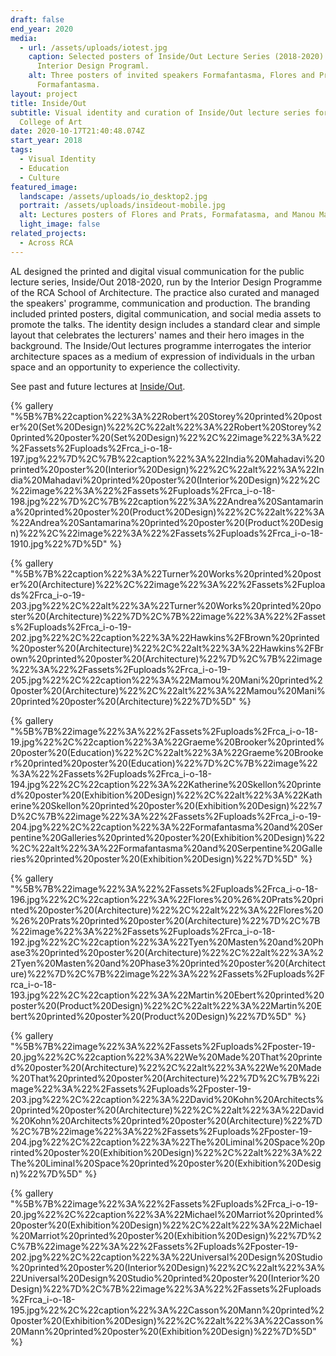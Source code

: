 ```yaml
---
draft: false
end_year: 2020
media:
  - url: /assets/uploads/iotest.jpg
    caption: Selected posters of Inside/Out Lecture Series (2018-2020) for RCA
      Interior Design Programl.
    alt: Three posters of invited speakers Formafantasma, Flores and Prats,
      Formafantasma.
layout: project
title: Inside/Out
subtitle: Visual identity and curation of Inside/Out lecture series for Royal
  College of Art
date: 2020-10-17T21:40:48.074Z
start_year: 2018
tags:
  - Visual Identity
  - Education
  - Culture
featured_image:
  landscape: /assets/uploads/io_desktop2.jpg
  portrait: /assets/uploads/insideout-mobile.jpg
  alt: Lectures posters of Flores and Prats, Formafatasma, and Manou Mami
  light_image: false
related_projects:
  - Across RCA
---
```

AL designed the printed and digital visual communication for the public lecture series, Inside/Out 2018-2020, run by the Interior Design Programme of the RCA School of Architecture. The practice also curated and managed the speakers' programme, communication and production. The branding included printed posters, digital communication, and social media assets to promote the talks. The identity design includes a standard clear and simple layout that celebrates the lecturers' names and their hero images in the background.  The Inside/Out lectures programme interrogates the interior architecture spaces as a medium of expression of individuals in the urban space and an opportunity to experience the collectivity.

See past and future lectures at [Inside/Out](https://www.rca.ac.uk/news-and-events/events/?programme=interiordesign&period=past).

{% gallery "%5B%7B%22caption%22%3A%22Robert%20Storey%20printed%20poster%20(Set%20Design)%22%2C%22alt%22%3A%22Robert%20Storey%20printed%20poster%20(Set%20Design)%22%2C%22image%22%3A%22%2Fassets%2Fuploads%2Frca_i-o-18-197.jpg%22%7D%2C%7B%22caption%22%3A%22India%20Mahadavi%20printed%20poster%20(Interior%20Design)%22%2C%22alt%22%3A%22India%20Mahadavi%20printed%20poster%20(Interior%20Design)%22%2C%22image%22%3A%22%2Fassets%2Fuploads%2Frca_i-o-18-198.jpg%22%7D%2C%7B%22caption%22%3A%22Andrea%20Santamarina%20printed%20poster%20(Product%20Design)%22%2C%22alt%22%3A%22Andrea%20Santamarina%20printed%20poster%20(Product%20Design)%22%2C%22image%22%3A%22%2Fassets%2Fuploads%2Frca_i-o-18-1910.jpg%22%7D%5D" %}

{% gallery "%5B%7B%22caption%22%3A%22Turner%20Works%20printed%20poster%20(Architecture)%22%2C%22image%22%3A%22%2Fassets%2Fuploads%2Frca_i-o-19-203.jpg%22%2C%22alt%22%3A%22Turner%20Works%20printed%20poster%20(Architecture)%22%7D%2C%7B%22image%22%3A%22%2Fassets%2Fuploads%2Frca_i-o-19-202.jpg%22%2C%22caption%22%3A%22Hawkins%2FBrown%20printed%20poster%20(Architecture)%22%2C%22alt%22%3A%22Hawkins%2FBrown%20printed%20poster%20(Architecture)%22%7D%2C%7B%22image%22%3A%22%2Fassets%2Fuploads%2Frca_i-o-19-205.jpg%22%2C%22caption%22%3A%22Mamou%20Mani%20printed%20poster%20(Architecture)%22%2C%22alt%22%3A%22Mamou%20Mani%20printed%20poster%20(Architecture)%22%7D%5D" %}

{% gallery "%5B%7B%22image%22%3A%22%2Fassets%2Fuploads%2Frca_i-o-18-19.jpg%22%2C%22caption%22%3A%22Graeme%20Brooker%20printed%20poster%20(Education)%22%2C%22alt%22%3A%22Graeme%20Brooker%20printed%20poster%20(Education)%22%7D%2C%7B%22image%22%3A%22%2Fassets%2Fuploads%2Frca_i-o-18-194.jpg%22%2C%22caption%22%3A%22Katherine%20Skellon%20printed%20poster%20(Exhibition%20Design)%22%2C%22alt%22%3A%22Katherine%20Skellon%20printed%20poster%20(Exhibition%20Design)%22%7D%2C%7B%22image%22%3A%22%2Fassets%2Fuploads%2Frca_i-o-19-204.jpg%22%2C%22caption%22%3A%22Formafantasma%20and%20Serpentine%20Galleries%20printed%20poster%20(Exhibition%20Design)%22%2C%22alt%22%3A%22Formafantasma%20and%20Serpentine%20Galleries%20printed%20poster%20(Exhibition%20Design)%22%7D%5D" %}

{% gallery "%5B%7B%22image%22%3A%22%2Fassets%2Fuploads%2Frca_i-o-18-196.jpg%22%2C%22caption%22%3A%22Flores%20%26%20Prats%20printed%20poster%20(Architecture)%22%2C%22alt%22%3A%22Flores%20%26%20Prats%20printed%20poster%20(Architecture)%22%7D%2C%7B%22image%22%3A%22%2Fassets%2Fuploads%2Frca_i-o-18-192.jpg%22%2C%22caption%22%3A%22Tyen%20Masten%20and%20Phase3%20printed%20poster%20(Architecture)%22%2C%22alt%22%3A%22Tyen%20Masten%20and%20Phase3%20printed%20poster%20(Architecture)%22%7D%2C%7B%22image%22%3A%22%2Fassets%2Fuploads%2Frca_i-o-18-193.jpg%22%2C%22caption%22%3A%22Martin%20Ebert%20printed%20poster%20(Product%20Design)%22%2C%22alt%22%3A%22Martin%20Ebert%20printed%20poster%20(Product%20Design)%22%7D%5D" %}

{% gallery "%5B%7B%22image%22%3A%22%2Fassets%2Fuploads%2Fposter-19-20.jpg%22%2C%22caption%22%3A%22We%20Made%20That%20printed%20poster%20(Architecture)%22%2C%22alt%22%3A%22We%20Made%20That%20printed%20poster%20(Architecture)%22%7D%2C%7B%22image%22%3A%22%2Fassets%2Fuploads%2Fposter-19-203.jpg%22%2C%22caption%22%3A%22David%20Kohn%20Architects%20printed%20poster%20(Architecture)%22%2C%22alt%22%3A%22David%20Kohn%20Architects%20printed%20poster%20(Architecture)%22%7D%2C%7B%22image%22%3A%22%2Fassets%2Fuploads%2Fposter-19-204.jpg%22%2C%22caption%22%3A%22The%20Liminal%20Space%20printed%20poster%20(Exhibition%20Design)%22%2C%22alt%22%3A%22The%20Liminal%20Space%20printed%20poster%20(Exhibition%20Design)%22%7D%5D" %}

{% gallery "%5B%7B%22image%22%3A%22%2Fassets%2Fuploads%2Frca_i-o-19-20.jpg%22%2C%22caption%22%3A%22Michael%20Marriot%20printed%20poster%20(Exhibition%20Design)%22%2C%22alt%22%3A%22Michael%20Marriot%20printed%20poster%20(Exhibition%20Design)%22%7D%2C%7B%22image%22%3A%22%2Fassets%2Fuploads%2Fposter-19-202.jpg%22%2C%22caption%22%3A%22Universal%20Design%20Studio%20printed%20poster%20(Interior%20Design)%22%2C%22alt%22%3A%22Universal%20Design%20Studio%20printed%20poster%20(Interior%20Design)%22%7D%2C%7B%22image%22%3A%22%2Fassets%2Fuploads%2Frca_i-o-18-195.jpg%22%2C%22caption%22%3A%22Casson%20Mann%20printed%20poster%20(Exhibition%20Design)%22%2C%22alt%22%3A%22Casson%20Mann%20printed%20poster%20(Exhibition%20Design)%22%7D%5D" %}